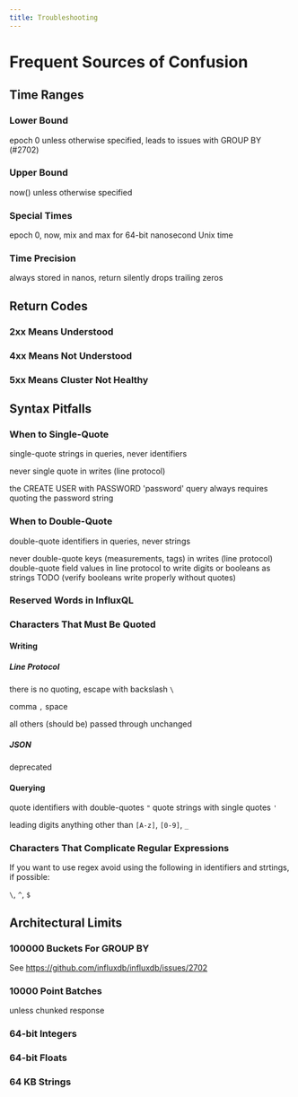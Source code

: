 ```yaml
---
title: Troubleshooting
---
```



# Frequent Sources of Confusion

## Time Ranges

### Lower Bound

epoch 0 unless otherwise specified, leads to issues with GROUP BY (#2702)

### Upper Bound

now() unless otherwise specified

### Special Times

epoch 0, now, mix and max for 64-bit nanosecond Unix time

### Time Precision

always stored in nanos, return silently drops trailing zeros

## Return Codes

### 2xx Means Understood

### 4xx Means Not Understood

### 5xx Means Cluster Not Healthy

## Syntax Pitfalls

### When to Single-Quote

single-quote strings in queries, never identifiers

never single quote in writes (line protocol)

the CREATE USER with PASSWORD 'password' query always requires quoting the password string

### When to Double-Quote

double-quote identifiers in queries, never strings

never double-quote keys (measurements, tags) in writes (line protocol)
double-quote field values in line protocol to write digits or booleans as strings
TODO (verify booleans write properly without quotes)

### Reserved Words in InfluxQL


### Characters That Must Be Quoted

#### Writing

##### Line Protocol

there is no quoting, escape with backslash `\`

comma `,`
space ` `

all others (should be) passed through unchanged

##### JSON 

deprecated

#### Querying

quote identifiers with double-quotes `"`
quote strings with single quotes `'`

leading digits
anything other than `[A-z]`, `[0-9]`, `_`

### Characters That Complicate Regular Expressions

If you want to use regex avoid using the following in identifiers and strtings, if possible:

`\`, `^`, `$`

## Architectural Limits

### 100000 Buckets For GROUP BY

See https://github.com/influxdb/influxdb/issues/2702

### 10000 Point Batches 

unless chunked response

### 64-bit Integers

### 64-bit Floats

### 64 KB Strings


